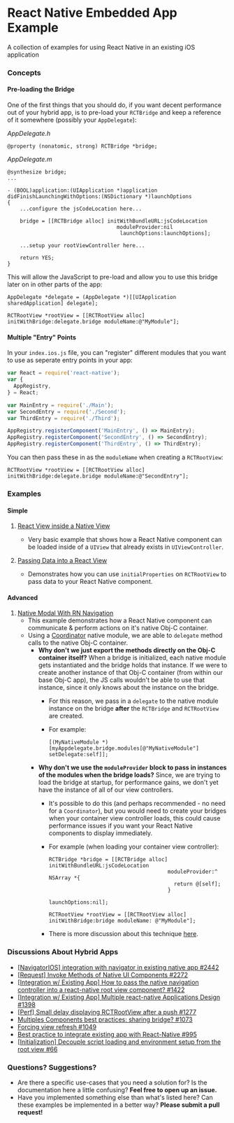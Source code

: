 # React Native Embedded App Example
A collection of examples for using React Native in an existing iOS application

### Concepts

#### Pre-loading the Bridge
One of the first things that you should do, if you want decent performance out of your hybrid app, is to pre-load your `RCTBridge` and keep a reference of it somewhere (possibly your `AppDelegate`):

*AppDelegate.h*
```objc
@property (nonatomic, strong) RCTBridge *bridge;
```
*AppDelegate.m*
```objc
@synthesize bridge;
...

- (BOOL)application:(UIApplication *)application didFinishLaunchingWithOptions:(NSDictionary *)launchOptions
{
    ...configure the jsCodeLocation here...

    bridge = [[RCTBridge alloc] initWithBundleURL:jsCodeLocation
                                   moduleProvider:nil
                                    launchOptions:launchOptions];
                                    
    ...setup your rootViewController here...
    
    return YES;
}
```

This will allow the JavaScript to pre-load and allow you to use this bridge later on in other parts of the app:

```objc
AppDelegate *delegate = (AppDelegate *)[[UIApplication sharedApplication] delegate];
    
RCTRootView *rootView = [[RCTRootView alloc] initWithBridge:delegate.bridge moduleName:@"MyModule"];
```

#### Multiple "Entry" Points

In your `index.ios.js` file, you can "register" different modules that you want to use as seperate entry points in your app:

```javascript
var React = require('react-native');
var {
  AppRegistry,
} = React;

var MainEntry = require('./Main');
var SecondEntry = require('./Second');
var ThirdEntry = require('./Third');

AppRegistry.registerComponent('MainEntry', () => MainEntry);
AppRegistry.registerComponent('SecondEntry', () => SecondEntry);
AppRegistry.registerComponent('ThirdEntry', () => ThirdEntry);
```

You can then pass these in as the `moduleName` when creating a `RCTRootView`:

```objc
RCTRootView *rootView = [[RCTRootView alloc] initWithBridge:delegate.bridge moduleName:@"SecondEntry"];
```

### Examples

#### Simple
1. [React View inside a Native View](https://github.com/dsibiski/react-native-embedded-app-example/blob/master/iOS/RNEmbeddedAppExample/ViewInViewController.m)
   - Very basic example that shows how a React Native component can be loaded inside of a `UIView` that already exists in `UIViewController`.
   
2. [Passing Data into a React View](https://github.com/dsibiski/react-native-embedded-app-example/blob/master/iOS/RNEmbeddedAppExample/PassingDataViewController.m)
   - Demonstrates how you can use `initialProperties` on `RCTRootView` to pass data to your React Native component.
   
#### Advanced

1. [Native Modal With RN Navigation](https://github.com/dsibiski/react-native-embedded-app-example/blob/master/iOS/RNEmbeddedAppExample/ModalWithNavigatorViewController.m)
   - This example demonstrates how a React Native component can communicate & perform actions on it's native Obj-C container.
   - Using a [Coordinator](https://github.com/dsibiski/react-native-embedded-app-example/blob/master/iOS/RNEmbeddedAppExample/ModalWithNavigatorCoordinator.m) native module, we are able to `delegate` method calls to the native Obj-C container.
     - **Why don't we just export the methods directly on the Obj-C container itself?** When a bridge is initialized, each native module gets instantiated and the bridge holds that instance. If we were to create another instance of that Obj-C container (from within our base Obj-C app), the JS calls wouldn't be able to use that instance, since it only knows about the instance on the bridge.
       - For this reason, we pass in a `delegate` to the native module instance on the bridge **after** the `RCTBridge` and `RCTRootView` are created.
       - For example:
            
            ```objc
            [(MyNativeModule *)[myAppdelegate.bridge.modules[@"MyNativeModule"] setDelegate:self]];
            ```
     - **Why don't we use the `moduleProvider` block to pass in instances of the modules when the bridge loads?** Since, we are trying to load the bridge at startup, for performance gains, we don't yet have the instance of all of our view controllers.
       - It's possible to do this (and perhaps recommended - no need for a `Coordinator`), but you would need to create your bridges when your container view controller loads, this could cause performance issues if you want your React Native components to display immediately.
       - For example (when loading your container view controller):

            ```objc
            RCTBridge *bridge = [[RCTBridge alloc] initWithBundleURL:jsCodeLocation 
                                                  moduleProvider:^ NSArray *{
                                                    return @[self];
                                                  }
                                                   launchOptions:nil];

            RCTRootView *rootView = [[RCTRootView alloc] initWithBridge:bridge moduleName: @"MyModule"];
            ```
       - There is more discussion about this technique [here](https://github.com/facebook/react-native/issues/1398).
       
### Discussions About Hybrid Apps

- [[NavigatorIOS] integration with navigator in existing native app #2442](https://github.com/facebook/react-native/issues/2442)
- [[Request] Invoke Methods of Native UI Components #2272](https://github.com/facebook/react-native/issues/2272)
- [[Integration w/ Existing App] How to pass the native navigation controller into a react-native root view component? #1422](https://github.com/facebook/react-native/issues/1422)
- [[Integration w/ Existing App] Multiple react-native Applications Design #1398](https://github.com/facebook/react-native/issues/1398)
- [[Perf] Small delay displaying RCTRootView after a push #1277](https://github.com/facebook/react-native/issues/1277)
- [Multiples Components best practices: sharing bridge? #1073](https://github.com/facebook/react-native/issues/1073)
- [Forcing view refresh #1049](https://github.com/facebook/react-native/issues/1049)
- [Best practice to integrate existing app with React-Native #995](https://github.com/facebook/react-native/issues/995)
- [[Initialization] Decouple script loading and environment setup from the root view #66](https://github.com/facebook/react-native/pull/66)
         
### Questions? Suggestions?

- Are there a specific use-cases that you need a solution for? Is the documentation here a little confusing? **Feel free to open up an issue.**
- Have you implemented something else than what's listed here? Can these examples be implemented in a better way? **Please submit a pull request!**
